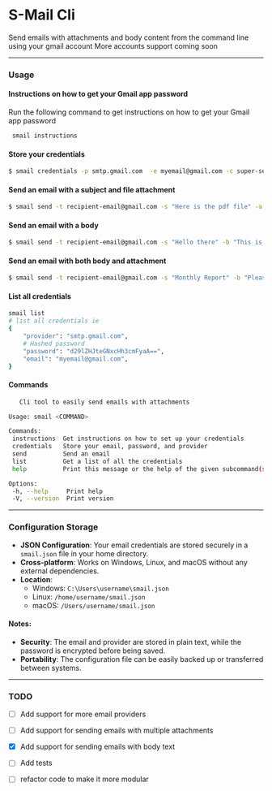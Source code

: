 # S-Mail Cli

Send emails with attachments and body content from the command line using your gmail account
More accounts support coming soon

---

### Usage

#### Instructions on how to get your Gmail app password

Run the following command to get instructions on how to get your Gmail app password

```bash
 smail instructions
```

#### Store your credentials

```bash
$ smail credentials -p smtp.gmail.com  -e myemail@gmail.com -c super-secret-password  # stores your credentials for future use this is encrypted
```

#### Send an email with a subject and file attachment

```bash
$ smail send -t recipient-email@gmail.com -s "Here is the pdf file" -a ./filename.pdf # send an email with a subject and an attachment
```

#### Send an email with a body

```bash
$ smail send -t recipient-email@gmail.com -s "Hello there" -b "This is the content of my email" # send an email with a subject and body
```

#### Send an email with both body and attachment

```bash
$ smail send -t recipient-email@gmail.com -s "Monthly Report" -b "Please find attached the monthly report" -a ./report.pdf # send an email with a subject, body, and attachment
```

#### List all credentials

```bash
smail list
# list all credentials ie
{
    "provider": "smtp.gmail.com",
    # Hashed password
    "password": "d29lZHJteGNxcHh3cmFyaA==",
    "email": "myemail@gmail.com",
}
```


#### Commands

```bash
   Cli tool to easily send emails with attachments

Usage: smail <COMMAND>

Commands:
 instructions  Get instructions on how to set up your credentials
 credentials   Store your email, password, and provider
 send          Send an email
 list          Get a list of all the credentials
 help          Print this message or the help of the given subcommand(s)

Options:
 -h, --help     Print help
 -V, --version  Print version
```

---

### Configuration Storage

- **JSON Configuration**: Your email credentials are stored securely in a `smail.json` file in your home directory.
- **Cross-platform**: Works on Windows, Linux, and macOS without any external dependencies.
- **Location**: 
  - Windows: `C:\Users\username\smail.json`
  - Linux: `/home/username/smail.json`
  - macOS: `/Users/username/smail.json`

#### Notes:
- **Security**: The email and provider are stored in plain text, while the password is encrypted before being saved.
- **Portability**: The configuration file can be easily backed up or transferred between systems.

---

### TODO

- [ ] Add support for more email providers
- [ ] Add support for sending emails with multiple attachments
- [x] Add support for sending emails with body text
- [ ] Add tests
- [ ] refactor code to make it more modular


